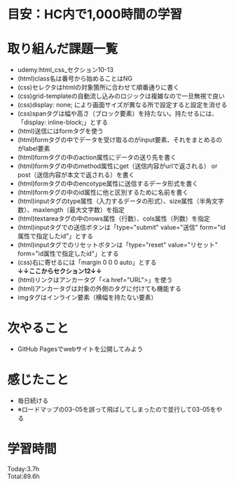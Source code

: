 # 目安：HC内で1,000時間の学習
# 取り組んだ課題一覧
- udemy:html_css_セクション10-13
- (html)class名は番号から始めることはNG
- (css)セレクタはhtmlの対象箇所に合わせて順番通りに書く
- (css)grid-templateの自動流し込みのロジックは複雑なので一旦無視で良い
- (css)display: none; により画面サイズが異なる所で設定すると設定を消せる
- (css)spanタグは幅や高さ（ブロック要素）を持たない。持たせるには、「display: inline-block;」とする
- (html)送信にはformタグを使う
- (html)formタグの中でデータを受け取るのがinput要素、それをまとめるのがlabel要素
- (html)formタグの中のaction属性にデータの送り先を書く
- (html)formタグの中のmethod属性にget（送信内容がurlで返される） or post（送信内容が本文で返される）を書く
- (html)formタグの中のencotype属性に送信するデータ形式を書く
- (html)formタグの中のid属性に他と区別するために名前を書く
- (html)inputタグのtype属性（入力するデータの形式）、size属性（半角文字数）、maxlength（最大文字数）を指定
- (html)textareaタグの中のrows属性（行数）、cols属性（列数）を指定
- (html)inputタグでの送信ボタンは「type="submit" value="送信" form="id属性で指定したid"」とする
- (html)inputタグでのリセットボタンは「type="reset" value="リセット" form="id属性で指定したid"」とする
- (css)右に寄せるには「margin 0 0 0 auto」とする
<br>**↓↓ここからセクション12↓↓**
- (html)リンクはアンカータグ「\<a href="URL"></a>」を使う
- (html)アンカータグは対象の外側のタグに付けても機能する
- imgタグはインライン要素（横幅を持たない要素）
# 次やること
- GitHub Pagesでwebサイトを公開してみよう
# 感じたこと
- 毎日続ける
- ※ロードマップの03-05を誤って飛ばしてしまったので並行して03-05をやる
# 学習時間
Today:3.7h
<br>Total:89.6h

